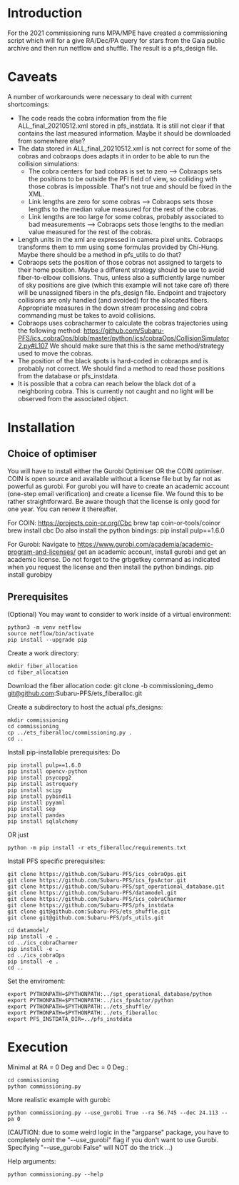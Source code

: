 # Introduction
For the 2021 commissioning runs MPA/MPE have created a commissioning script
which will for a give RA/Dec/PA query for stars from the Gaia public archive
and then run netflow and shuffle. The result is a pfs_design file.

# Caveats
A number of workarounds were necessary to deal with current shortcomings:
* The code reads the cobra information from the file
ALL_final_20210512.xml stored in pfs_instdata.
It is still not clear if that contains the last measured information. Maybe it should be downloaded from somewhere else?
* The data stored in ALL_final_20210512.xml is not correct for some of
the cobras and cobraops does adapts it in order to be able to run the collision simulations:
   * The cobra centers for bad cobras is set to zero --> Cobraops
sets the positions to be outside the PFI field of view, so colliding with those cobras is
impossible. That's not true and should be fixed in the XML.
   * Link lengths are zero for some cobras --> Cobraops sets those
lengths to the median value measured for the rest of the cobras.
   * Link lengths are too large for some cobras, probably associated
to bad measurements --> Cobraops sets those lengths to the median value measured for the rest of the cobras.
* Length units in the xml are expressed in camera pixel units. Cobraops
transforms them to mm using some formulas provided by Chi-Hung. Maybe there should be a method in
pfs_utils to do that?
* Cobraops sets the position of those cobras not assigned to targets to
their home position. Maybe a different strategy should be use to avoid fiber-to-elbow collisions.
Thus, unless also a sufficiently large number of sky positions are give (which this
example will not take care of) there will be unassigned fibers in the
pfs_design file. Endpoint and trajectory collisions are only handled (and
avoided) for the allocated fibers.  Appropriate measures in the down stream
processing and cobra commanding must be takes to avoid collisions.
* Cobraops uses cobracharmer to calculate the cobras trajectories using
the following method:
https://github.com/Subaru-PFS/ics_cobraOps/blob/master/python/ics/cobraOps/CollisionSimulator2.py#L107
We should make sure that this is the same method/strategy used to
move the cobras.
* The position of the black spots is hard-coded  in cobraops and is
probably not correct. We should find a method to read those positions from the database or pfs_instdata.
* It is possible that a cobra can reach below the black dot of a neighboring
cobra. This is currently not caught and no light will be observed from the
associated object.


# Installation
## Choice of optimiser
You will have to install either the Gurobi Optimiser OR the COIN optimiser.
COIN is open source and available without a license file but by far not as powerful as gurobi. 
For gurobi you will have to create an academic account (one-step email verification) and
create a license file. We found this to be rather straightforward. Be aware though that the
license is only good for one year. You can renew it thereafter.

For COIN:
	https://projects.coin-or.org/Cbc
	brew tap coin-or-tools/coinor
	brew install cbc
Do also install the python bindings:
	pip install pulp==1.6.0

For Gurobi:
Navigate to 
https://www.gurobi.com/academia/academic-program-and-licenses/
get an academic account, install gurobi and get an academic license.
Do not forget to the grbgetkey command as indicated when you request the license and
then install the python bindings.
pip install gurobipy

## Prerequisites
(Optional) You may want to consider to work inside of a virtual environment:

	python3 -m venv netflow
	source netflow/bin/activate
	pip install --upgrade pip

Create a work directory:

	mkdir fiber_allocation
	cd fiber_allocation
	
Download the fiber allocation code:
	git clone -b commissioning_demo git@github.com:Subaru-PFS/ets_fiberalloc.git

Create a subdirectory to host the actual pfs_designs:

	mkdir commissioning
	cd commissioning
	cp ../ets_fiberalloc/commissioning.py .
	cd ..
  
Install pip-installable prerequisites:
Do

	pip install pulp==1.6.0
	pip install opencv-python
	pip install psycopg2
	pip install astroquery
	pip install scipy 
	pip install pybind11
	pip install pyyaml
	pip install sep
	pip install pandas
	pip install sqlalchemy
	
OR just

	python -m pip install -r ets_fiberalloc/requirements.txt


Install PFS specific prerequisites:

	git clone https://github.com/Subaru-PFS/ics_cobraOps.git
	git clone https://github.com/Subaru-PFS/ics_fpsActor.git
	git clone https://github.com/Subaru-PFS/spt_operational_database.git
	git clone https://github.com/Subaru-PFS/datamodel.git
	git clone https://github.com/Subaru-PFS/ics_cobraCharmer
	git clone https://github.com/Subaru-PFS/pfs_instdata
	git clone git@github.com:Subaru-PFS/ets_shuffle.git
	git clone git@github.com:Subaru-PFS/pfs_utils.git
  
	cd datamodel/
	pip install -e .
	cd ../ics_cobraCharmer
	pip install -e .
	cd ../ics_cobraOps
	pip install -e .
	cd ..

Set the enviroment:

	export PYTHONPATH=$PYTHONPATH:../spt_operational_database/python
	export PYTHONPATH=$PYTHONPATH:../ics_fpsActor/python
	export PYTHONPATH=$PYTHONPATH:../ets_shuffle/
	export PYTHONPATH=$PYTHONPATH:../ets_fiberalloc
	export PFS_INSTDATA_DIR=../pfs_instdata

# Execution
Minimal at RA = 0 Deg and Dec = 0 Deg.:

	cd commissioning
	python commissioning.py

More realistic example with gurobi:

	python commissioning.py --use_gurobi True --ra 56.745 --dec 24.113 --pa 0

(CAUTION: due to some weird logic in the "argparse" package, you have to
completely omit the "--use_gurobi" flag if you don't want to use Gurobi.
Specifying "--use_gurobi False" will NOT do the trick ...)

Help arguments:

	python commissioning.py --help
